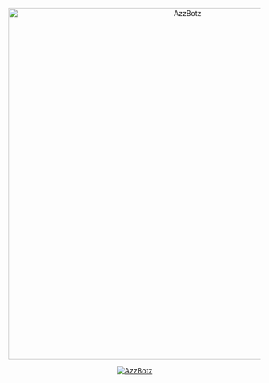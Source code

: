 <p align="center">
<img src="https://media.tenor.com/images/e15cb1453a09e25bab41116d930329bf/tenor.gif" alt="AzzBotz" width="700"/>

<p align="center">
    <a href="http://Wa.me/62859194145686">
        <img
            src="https://readme-typing-svg.herokuapp.com?size=20&width=800&lines=Jangan+Pernah+Semangat+Dan+Tetap+Putus+Asa+By+Al+Affandi+🔥"
            alt="AzzBotz"
        />
    </a>
</p>
